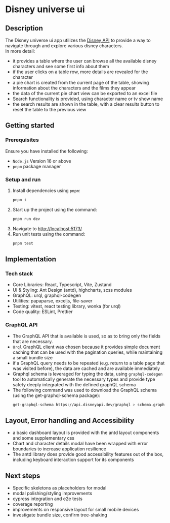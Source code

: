 # Disney universe ui

## Description
The Disney universe ui app utilizes the [Disney API](https://disneyapi.dev/) to provide a way to navigate through and 
explore various disney characters. <br/>
In more detail:
- it provides a table where the user can browse all the available disney characters and see some first info about them
- if the user clicks on a table row, more details are revealed for the character
- a pie chart is created from the current page of the table, showing information about the characters and the films they
appear
- the data of the current pie chart view can be exported to an excel file
- Search functionality is provided, using character name or tv show name
- the search results are shown in the table, with a clear results button to reset the table to the previous view

## Getting started 

### Prerequisites
Ensure you have installed the following:
- `Node.js` Version 16 or above
- `pnpm` package manager

### Setup and run 
1. Install dependencies using `pnpm`:
   ```bash
   pnpm i
   ```
2. Start up the project using the command:
   ```bash
   pnpm run dev
   ```
3. Navigate to [http://localhost:5173/]()
4. Run unit tests using the command:
   ```bash
   pnpm test 
   ```
   
## Implementation

### Tech stack

- Core Libraries: React, Typescript, Vite, Zustand
- UI & Styling: Ant Design (antd), highcharts, scss modules
- GraphQL: urql, graphql-codegen
- Utilities: papaparse, exceljs, file-saver
- Testing: vitest, react testing library, wonka (for urql) 
- Code quality: ESLint, Prettier

### GraphQL API

- The GraphQL API that is available is used, so as to bring only the fields that are necessary.
- `Urql` GraphQL client was chosen because it provides simple document caching that can be used with the pagination
  queries, while maintaining a small bundle size
- if a GraphQL query needs to be repeated (e.g. return to a table page that was visited before), the data are cached
and are available immediately
- Graphql schema is leveraged for typing the data, using `graphql-codegen` tool to automatically generate the necessary types
  and provide type safety deeply integrated with the defined graphQL schema
- The following command was used to download the GraphQL schema (using the get-graphql-schema package):
   ```bash
   get-graphql-schema https://api.disneyapi.dev/graphql > schema.graphql
   ```

## Layout, Error handling and Accessibility
- a basic dashboard layout is provided with the antd layout components and some supplementary css
- Chart and character details modal have been wrapped with error boundaries to increase application resilience
- The antd library does provide good accessibility features out of the box, including keyboard interaction  support 
for its components

## Next steps
- Specific skeletons as placeholders for modal
- modal polishing/styling improvements
- cypress integration and e2e tests
- coverage reporting
- improvements on responsive layout for small mobile devices
- investigate bundle size, confirm tree-shaking